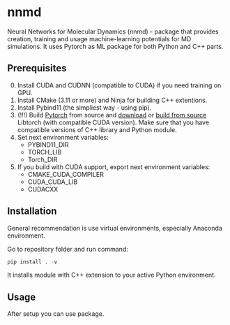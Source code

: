 # nnmd

Neural Networks for Molecular Dynamics (nnmd) - package that provides creation, training and usage
machine-learning potentials for MD simulations.
It uses Pytorch as ML package for both Python and C++ parts.

## Prerequisites

0. Install CUDA and CUDNN (compatible to CUDA) if you need training on GPU.
1. Install CMake (3.11 or more) and Ninja for building C++ extentions.
2. Install Pybind11 (the simpliest way - using pip).
3. (!!!) Build [Pytorch](https://github.com/pytorch/pytorch?tab=readme-ov-file#from-source) from source and [download](https://pytorch.org/) or [build from source](https://github.com/pytorch/pytorch/blob/main/docs/libtorch.rst) Libtorch (with compatible CUDA version).
Make sure that you have compatible versions of C++ library and Python module.
4. Set next environment variables: 
    - PYBIND11_DIR
    - TORCH_LIB
    - Torch_DIR
5. If you build with CUDA support, export next environment variables:
    - CMAKE_CUDA_COMPILER
    - CUDA_CUDA_LIB
    - CUDACXX

## Installation

General recommendation is use virtual environments, especially Anaconda environment.

Go to repository folder and run command:
```python
pip install . -v
```
It installs module with C++ extension to your active Python environment.

## Usage

After setup you can use package. 